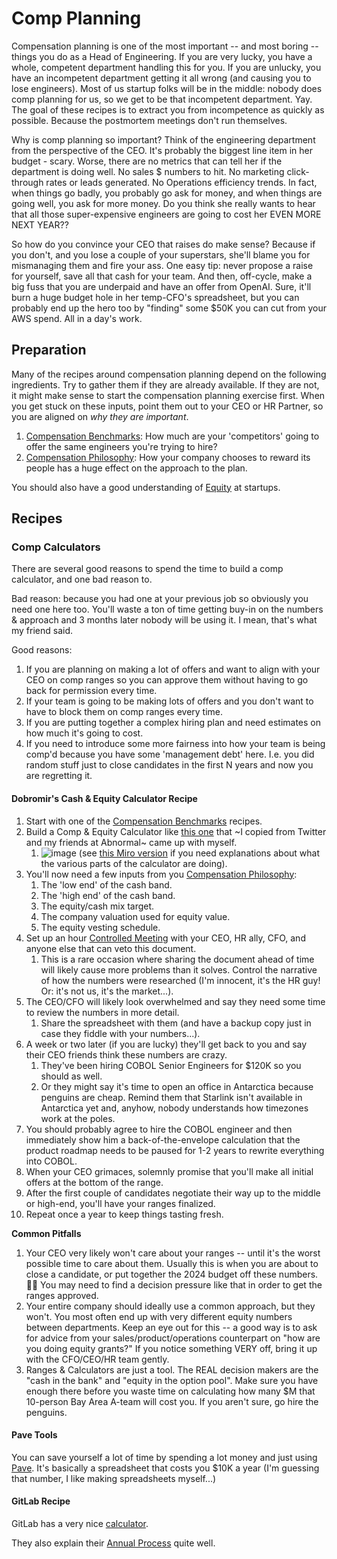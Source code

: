 # Comp Planning 
Compensation planning is one of the most important -- and most boring -- things you do as a Head of Engineering. If you are very lucky, you have a whole, competent department handling this for you. If you are unlucky, you have an incompetent department getting it all wrong (and causing you to lose engineers). Most of us startup folks will be in the middle: nobody does comp planning for us, so we get to be that incompetent department. Yay. The goal of these recipes is to extract you from incompetence as quickly as possible. Because the postmortem meetings don't run themselves.

Why is comp planning so important? Think of the engineering department from the perspective of the CEO. It's probably the biggest line item in her budget - scary. Worse, there are no metrics that can tell her if the department is doing well. No sales $ numbers to hit. No marketing click-through rates or leads generated. No Operations efficiency trends. In fact, when things go badly, you probably go ask for money, and when things are going well, you ask for more money. Do you think she really wants to hear that all those super-expensive engineers are going to cost her EVEN MORE NEXT YEAR?? 

So how do you convince your CEO that raises do make sense? Because if you don't, and you lose a couple of your superstars, she'll blame you for mismanaging them and fire your ass. One easy tip: never propose a raise for yourself, save all that cash for your team. And then, off-cycle, make a big fuss that you are underpaid and have an offer from OpenAI. Sure, it'll burn a huge budget hole in her temp-CFO's spreadsheet, but you can probably end up the hero too by "finding" some $50K you can cut from your AWS spend. All in a day's work.

## Preparation
Many of the recipes around compensation planning depend on the following ingredients. Try to gather them if they are already available. If they are not, it might make sense to start the compensation planning exercise first. When you get stuck on these inputs, point them out to your CEO or HR Partner, so you are aligned on *why they are important*. 

1. [Compensation Benchmarks](benchmarking.md): How much are your 'competitors' going to offer the same engineers you're trying to hire?
1. [Compensation Philosophy](philosophy.md): How your company chooses to reward its people has a huge effect on the approach to the plan.

You should also have a good understanding of [Equity](equity.md) at startups.

## Recipes

### Comp Calculators
There are several good reasons to spend the time to build a comp calculator, and one bad reason to.

Bad reason: because you had one at your previous job so obviously you need one here too. You'll waste a ton of time getting buy-in on the numbers & approach and 3 months later nobody will be using it. I mean, that's what my friend said.

Good reasons: 
1. If you are planning on making a lot of offers and want to align with your CEO on comp ranges so you can approve them without having to go back for permission every time.
2. If your team is going to be making lots of offers and you don't want to have to block them on comp ranges every time.
3. If you are putting together a complex hiring plan and need estimates on how much it's going to cost.
4. If you need to introduce some more fairness into how your team is being comp'd because you have some 'management debt' here. I.e. you did random stuff just to close candidates in the first N years and now you are regretting it.

#### Dobromir's Cash & Equity Calculator Recipe
1. Start with one of the [Compensation Benchmarks](benchmarking.md) recipes. 
1. Build a Comp & Equity Calculator like [this one](https://docs.google.com/spreadsheets/d/1BuM5ar1LTmhLUVN96lVS1vZM3nGbEUKBQhUDyvtuU58/edit#gid=1226519420) that ~I copied from Twitter and my friends at Abnormal~ came up with myself.
    1. ![image](https://github.com/dobromirmontauk/llm-recipes/assets/50121200/87a1bcde-37be-4f26-9328-0ec254482fcc) (see [this Miro version](https://miro.com/app/board/uXjVND-VLJg=/) if you need explanations about what the various parts of the calculator are doing).
1. You'll now need a few inputs from you [Compensation Philosophy](philosophy.md):
    1. The 'low end' of the cash band.
    1. The 'high end' of the cash band.
    1. The equity/cash mix target.
    1. The company valuation used for equity value. 
    1. The equity vesting schedule. 
1. Set up an hour [Controlled Meeting](tools/controlled_meeting.md) with your CEO, HR ally, CFO, and anyone else that can veto this document. 
    1. This is a rare occasion where sharing the document ahead of time will likely cause more problems than it solves. Control the narrative of how the numbers were researched (I'm innocent, it's the HR guy! Or: it's not us, it's the market...). 
1. The CEO/CFO will likely look overwhelmed and say they need some time to review the numbers in more detail. 
    1. Share the spreadsheet with them (and have a backup copy just in case they fiddle with your numbers...).
1. A week or two later (if you are lucky) they'll get back to you and say their CEO friends think these numbers are crazy. 
    1. They've been hiring COBOL Senior Engineers for $120K so you should as well. 
    1. Or they might say it's time to open an office in Antarctica because penguins are cheap. Remind them that Starlink isn't available in Antarctica yet and, anyhow, nobody understands how timezones work at the poles. 
1. You should probably agree to hire the COBOL engineer and then immediately show him a back-of-the-envelope calculation that the product roadmap needs to be paused for 1-2 years to rewrite everything into COBOL. 
1. When your CEO grimaces, solemnly promise that you'll make all initial offers at the bottom of the range. 
1. After the first couple of candidates negotiate their way up to the middle or high-end, you'll have your ranges finalized.
1. Repeat once a year to keep things tasting fresh. 

**Common Pitfalls**

1. Your CEO very likely won't care about your ranges -- until it's the worst possible time to care about them. Usually this is when you are about to close a candidate, or put together the 2024 budget off these numbers. 🤷‍♂️ You may need to find a decision pressure like that in order to get the ranges approved.
2. Your entire company should ideally use a common approach, but they won't. You most often end up with very different equity numbers between departments. Keep an eye out for this -- a good way is to ask for advice from your sales/product/operations counterpart on "how are you doing equity grants?" If you notice something VERY off, bring it up with the CFO/CEO/HR team gently.
3. Ranges & Calculators are just a tool. The REAL decision makers are the "cash in the bank" and "equity in the option pool". Make sure you have enough there before you waste time on calculating how many $M that 10-person Bay Area A-team will cost you. If you aren't sure, go hire the penguins.

#### Pave Tools
You can save yourself a lot of time by spending a lot money and just using [Pave](https://www.pave.com/compensation-planning). It's basically a spreadsheet that costs you $10K a year (I'm guessing that number, I like making spreadsheets myself...)

#### GitLab Recipe
GitLab has a very nice [calculator](https://handbook.gitlab.com/handbook/total-rewards/compensation/compensation-calculator/). 

They also explain their [Annual Process](https://handbook.gitlab.com/handbook/total-rewards/compensation/compensation-review-cycle/) quite well. 
